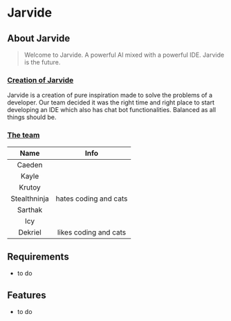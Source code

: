 # Jarvide

## About Jarvide
> Welcome to Jarvide. A powerful AI mixed with a powerful IDE. Jarvide is the future.
<div>
<u>
<h3>  Creation of Jarvide </h3>
</u>
<p> Jarvide is a creation of pure inspiration made to solve the problems of a developer. Our team decided it was the right time and right place to start developing an IDE which also has chat bot functionalities. Balanced as all things should be.</p>
<u><h3> The team </h3></u>

|Name         | Info   |
|:-----------:|:------:|
| Caeden      |        |
| Kayle       |        |
| Krutoy      |        |
| Stealthninja|hates coding and cats|
| Sarthak     |        |
| Icy         |        |
| Dekriel     |likes coding and cats|

</div>


## Requirements
- to do

## Features
- to do

